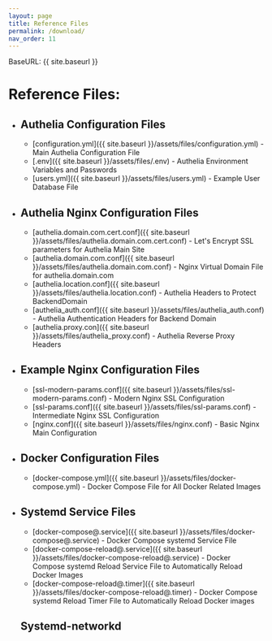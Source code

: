 ```yaml
---
layout: page
title: Reference Files
permalink: /download/
nav_order: 11
---
```

BaseURL: {{ site.baseurl }}

# Reference Files:

* ## Authelia Configuration Files
  * [configuration.yml]({{ site.baseurl }}/assets/files/configuration.yml) - Main Authelia Configuration File
  * [.env]({{ site.baseurl }}/assets/files/.env) - Authelia Environment Variables and Passwords
  * [users.yml]({{ site.baseurl }}/assets/files/users.yml) - Example User Database File

* ## Authelia Nginx Configuration Files
  * [authelia.domain.com.cert.conf]({{ site.baseurl }}/assets/files/authelia.domain.com.cert.conf) - Let's Encrypt SSL parameters for Authelia Main Site
  * [authelia.domain.com.conf]({{ site.baseurl }}/assets/files/authelia.domain.com.conf) - Nginx Virtual Domain File for authelia.domain.com
  * [authelia.location.conf]({{ site.baseurl }}/assets/files/authelia.location.conf) - Authelia Headers to Protect BackendDomain
  * [authelia_auth.conf]({{ site.baseurl }}/assets/files/authelia_auth.conf) - Authelia Authentication Headers for Backend Domain
  * [authelia.proxy.con]({{ site.baseurl }}/assets/files/authelia_proxy.conf) - Authelia Reverse Proxy Headers

* ## Example Nginx Configuration Files
  * [ssl-modern-params.conf]({{ site.baseurl }}/assets/files/ssl-modern-params.conf) - Modern Nginx SSL Configuration
  * [ssl-params.conf]({{ site.baseurl }}/assets/files/ssl-params.conf) - Intermediate Nginx SSL Configuration
  * [nginx.conf]({{ site.baseurl }}/assets/files/nginx.conf) - Basic Nginx Main Configuration

* ## Docker Configuration Files
  * [docker-compose.yml]({{ site.baseurl }}/assets/files/docker-compose.yml) - Docker Compose File for All Docker Related Images

* ## Systemd Service Files
  * [docker-compose@.service]({{ site.baseurl }}/assets/files/docker-compose@.service) - Docker Compose systemd Service File
  * [docker-compose-reload@.service]({{ site.baseurl }}/assets/files/docker-compose-reload@.service) - Docker Compose systemd Reload Service File to Automatically Reload Docker Images
  * [docker-compose-reload@.timer]({{ site.baseurl }}/assets/files/docker-compose-reload@.timer) - Docker Compose systemd Reload Timer File to Automatically Reload Docker images

  ## Systemd-networkd


